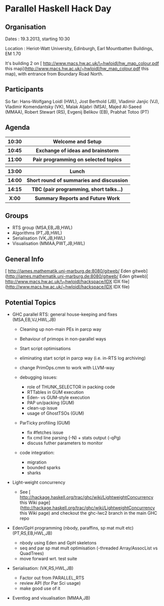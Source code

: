 # Parallel Haskell Hack Day

## Organisation


Dates : 19.3.2013, starting 10:30


Location : Heriot-Watt University, Edinburgh, Earl Mountbatten Buildings, EM 1.70


It's building 2 on [ http://www.macs.hw.ac.uk/\~hwloidl/hw_map_colour.pdf this map](http://www.macs.hw.ac.uk/~hwloidl/hw_map_colour.pdf this map), with entrance from Boundary Road North.
 

## Participants


So far: Hans-Wolfgang Loidl (HWL), Jost Berthold (JB), Vladimir Janjic (VJ), Vladimir Komendantsky (VK), Malak Aljabri (MSA), Majed Al-Saeed (MMAA), Robert Stewart (RS), Evgenij Belikov (EB), Prabhat Totoo (PT)

## Agenda

<table><tr><th> 10:30 </th>
<th> Welcome and Setup 
</th></tr>
<tr><th> 10:45 </th>
<th> Exchange of ideas and brainstorm 
</th></tr>
<tr><th> 11:00 </th>
<th> Pair programming on selected topics 
</th></tr>
<tr><th></th>
<th></th></tr>
<tr><th> 13:00 </th>
<th> Lunch 
</th></tr>
<tr><th> 14:00 </th>
<th> Short round of summaries and discussion 
</th></tr>
<tr><th> 14:15 </th>
<th> TBC (pair programming, short talks...) 
</th></tr>
<tr><th> X:00  </th>
<th> Summary Reports and Future Work
</th></tr></table>

## Groups

- RTS group (MSA,EB,JB,HWL)
- Algorithms (PT,JB,HWL)
- Serialisation (VK,JB,HWL)
- Visualisation (MMAA,PWT,JB,HWL) 

## General Info

[ http://james.mathematik.uni-marburg.de:8080/gitweb/ Eden gitweb](http://james.mathematik.uni-marburg.de:8080/gitweb/ Eden gitweb)[ http://www.macs.hw.ac.uk/\~hwloidl/hackspace/IDX IDX file](http://www.macs.hw.ac.uk/~hwloidl/hackspace/IDX IDX file)

## Potential Topics

- GHC parallel RTS: general house-keeping and fixes  (MSA,EB,VJ,HWL,JB)

  - Cleaning up non-main PEs in parcp way
  - Behaviour of primops in non-parallel ways
  - Start script optimisations
  - eliminating start script in parcp way (i.e. in-RTS log archiving)
  - change PrimOps.cmm to work with LLVM-way
  - debugging issues:

    - role of THUNK_SELECTOR in packing code
    - RTTables in GUM execution
    - Eden- vs GUM-style execution
    - PAP un/packing (GUM)
    - clean-up issue
    - usage of GhostTSOs (GUM)
  - ParTicky profiling (GUM)

    - fix \#fetches issue
    - fix cmd line parsing (-N) + stats output (-qPg)
    - discuss futher parameters to monitor
  - code integration:

    - migration
    - bounded sparks
    - sharks
- Light-weight concurrency

  - See [ http://hackage.haskell.org/trac/ghc/wiki/LightweightConcurrency this Wiki page](http://hackage.haskell.org/trac/ghc/wiki/LightweightConcurrency this Wiki page) and checkout the ghc-lwc2 branch in the main GHC repo
- Eden/GpH programming (nbody, paraffins, sp mat mult etc) (PT,RS,EB,HWL,JB)

  - nbody using Eden and GpH skeletons
  - seq and par sp mat mult optimisation (-threaded Array/AssocList vs QuadTrees)
  - move forward wrt. test suite
- Serialisation: (VK,RS,HWL,JB)

  - Factor out from PARALLEL_RTS
  - review API (for Par Sci usage)
  - make good use of it 
- Eventlog and visualisation (MMAA,JB)
